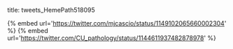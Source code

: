 title: tweets_HemePath518095

{% embed url='https://twitter.com/mjcascio/status/1149102065660002304' %}
{% embed url='https://twitter.com/CU_pathology/status/1144611937482878978' %}
